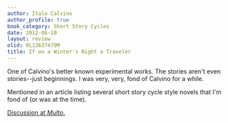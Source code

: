 ```yaml
---
author: Italo Calvino
author_profile: true
book_category: Short Story Cycles
date: 2012-06-10
layout: review
olid: OL13637479M
title: If on a Winter's Night a Traveler
---
```


One of Calvino's better known experimental works. The stories aren't even stories--just beginnings. I was very, very, fond of Calvino for a while. 

Mentioned in an article listing several short story cycle style novels that I'm fond of (or was at the time).

[Discussion at *Multo*.](https://multoghost.wordpress.com/2012/06/10/stories-for-the-short-attention-span/)